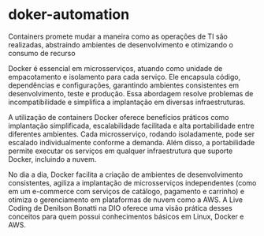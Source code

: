 # doker-automation
 Containers promete mudar a maneira como as operações de TI são realizadas, abstraindo ambientes de desenvolvimento e otimizando o consumo de recurso

Docker é essencial em microsserviços, atuando como unidade de empacotamento e isolamento para cada serviço. Ele encapsula código, dependências e configurações, garantindo ambientes consistentes em desenvolvimento, teste e produção. Essa abordagem resolve problemas de incompatibilidade e simplifica a implantação em diversas infraestruturas.

A utilização de containers Docker oferece benefícios práticos como implantação simplificada, escalabilidade facilitada e alta portabilidade entre diferentes ambientes. Cada microsserviço, rodando isoladamente, pode ser escalado individualmente conforme a demanda. Além disso, a portabilidade permite executar os serviços em qualquer infraestrutura que suporte Docker, incluindo a nuvem.

No dia a dia, Docker facilita a criação de ambientes de desenvolvimento consistentes, agiliza a implantação de microsserviços independentes (como em um e-commerce com serviços de catálogo, pagamento e carrinho) e otimiza o gerenciamento em plataformas de nuvem como a AWS. A Live Coding de Denilson Bonatti na DIO oferece uma visão prática desses conceitos para quem possui conhecimentos básicos em Linux, Docker e AWS.
